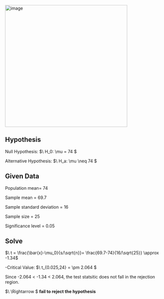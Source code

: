 <img width="400" alt="image" src="https://github.com/user-attachments/assets/9e68ea27-3126-4225-b542-15adc57914dc" />  

## Hypothesis

Null Hypothesis:
$\ H_0: \mu = 74 \$

Alternative Hypothesis:
$\ H_a: \mu \neq 74 \$

## Given Data

Population mean​= 74

Sample mean = 69.7

Sample standard deviation = 16

Sample size = 25

Significance level = 0.05

## Solve

$\ t = \frac{\bar{x}-\mu_0}{s/\sqrt{n}}= \frac{69.7-74}{16/\sqrt{25}} \approx -1.34\$

-Critical Value: 
$\ t_{0.025,24} = \pm 2.064 \$

Since -2.064 < -1.34 < 2.064, the test statsitic does not fall in the rejection region.

$\ \Rightarrow \$
**fail to reject the hypothesis**
